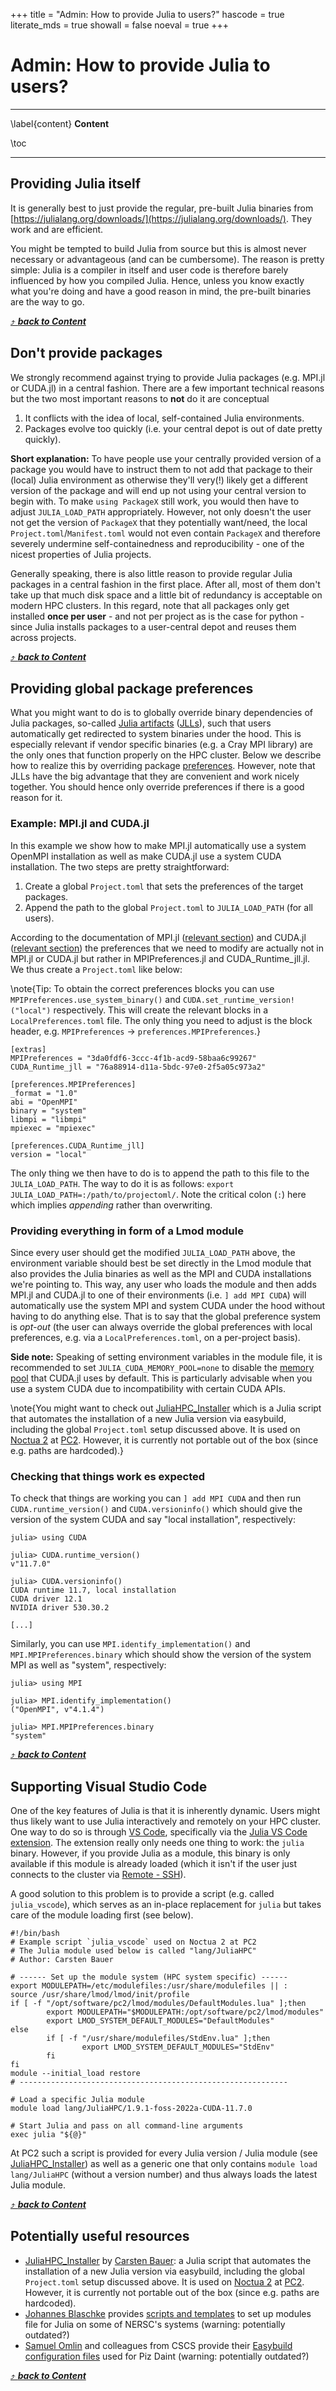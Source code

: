 +++
title = "Admin: How to provide Julia to users?"
hascode = true
literate_mds = true
showall = false
noeval = true
+++

# Admin: How to provide Julia to users?

--- 

\label{content}
**Content**

\toc

---

## Providing Julia itself

It is generally best to just provide the regular, pre-built Julia binaries from [https://julialang.org/downloads/](https://julialang.org/downloads/). They work and are efficient.

You might be tempted to build Julia from source but this is almost never necessary or advantageous (and can be cumbersome). The reason is pretty simple: Julia is a compiler in itself and user code is therefore barely influenced by how you compiled Julia. Hence, unless you know exactly what you're doing and have a good reason in mind, the pre-built binaries are the way to go.

[⤴ _**back to Content**_](#content)

## Don't provide packages

We strongly recommend against trying to provide Julia packages (e.g. MPI.jl or CUDA.jl) in a central fashion. There are a few important technical reasons but the two most important reasons to **not** do it are conceptual

1) It conflicts with the idea of local, self-contained Julia environments.
2) Packages evolve too quickly (i.e. your central depot is out of date pretty quickly).

**Short explanation:** To have people use your centrally provided version of a package you would have to instruct them to not add that package to their (local) Julia environment as otherwise they'll very(!) likely get a different version of the package and will end up not using your central version to begin with. To make `using PackageX` still work, you would then have to adjust `JULIA_LOAD_PATH` appropriately. However, not only doesn't the user not get the version of `PackageX` that they potentially want/need, the local `Project.toml`/`Manifest.toml` would not even contain `PackageX` and therefore severely undermine self-containedness and reproducibility - one of the nicest properties of Julia projects.

Generally speaking, there is also little reason to provide regular Julia packages in a central fashion in the first place. After all, most of them don't take up that much disk space and a little bit of redundancy is acceptable on modern HPC clusters. In this regard, note that all packages only get installed **once per user** - and not per project as is the case for python - since Julia installs packages to a user-central depot and reuses them across projects.

[⤴ _**back to Content**_](#content)

## Providing global package preferences

What you might want to do is to globally override binary dependencies of Julia packages, so-called [Julia artifacts](https://pkgdocs.julialang.org/v1/artifacts/) ([JLLs](https://github.com/JuliaBinaryWrappers)), such that users automatically get redirected to system binaries under the hood. This is especially relevant if vendor specific binaries (e.g. a Cray MPI library) are the only ones that function properly on the HPC cluster. Below we describe how to realize this by overriding package [preferences](https://github.com/JuliaPackaging/Preferences.jl). However, note that JLLs have the big advantage that they are convenient and work nicely together. You should hence only override preferences if there is a good reason for it.


### Example: MPI.jl and CUDA.jl

In this example we show how to make MPI.jl automatically use a system OpenMPI installation as well as make CUDA.jl use a system CUDA installation. The two steps are pretty straightforward:

1) Create a global `Project.toml` that sets the preferences of the target packages.
2) Append the path to the global `Project.toml` to `JULIA_LOAD_PATH` (for all users).

According to the documentation of MPI.jl ([relevant section](https://juliaparallel.org/MPI.jl/stable/configuration/#Notes-to-HPC-cluster-administrators)) and CUDA.jl ([relevant section](https://cuda.juliagpu.org/stable/installation/overview/#Using-a-local-CUDA)) the preferences that we need to modify are actually not in MPI.jl or CUDA.jl but rather in MPIPreferences.jl and CUDA\_Runtime\_jll.jl. We thus create a `Project.toml` like below:

\note{Tip: To obtain the correct preferences blocks you can use `MPIPreferences.use_system_binary()` and `CUDA.set_runtime_version!("local")` respectively. This will create the relevant blocks in a `LocalPreferences.toml` file. The only thing you need to adjust is the block header, e.g. `MPIPreferences` -> `preferences.MPIPreferences`.}

```
[extras]
MPIPreferences = "3da0fdf6-3ccc-4f1b-acd9-58baa6c99267"
CUDA_Runtime_jll = "76a88914-d11a-5bdc-97e0-2f5a05c973a2"

[preferences.MPIPreferences]
_format = "1.0"
abi = "OpenMPI"
binary = "system"
libmpi = "libmpi"
mpiexec = "mpiexec"

[preferences.CUDA_Runtime_jll]
version = "local"
```

The only thing we then have to do is to append the path to this file to the `JULIA_LOAD_PATH`. The way to do it is as follows: `export JULIA_LOAD_PATH=:/path/to/projectoml/`. Note the critical colon (`:`) here which implies *appending* rather than overwriting.

### Providing everything in form of a Lmod module

Since every user should get the modified `JULIA_LOAD_PATH` above, the environment variable should best be set directly in the Lmod module that also provides the Julia binaries as well as the MPI and CUDA installations we're pointing to. This way, any user who loads the module and then adds MPI.jl and CUDA.jl to one of their environments (i.e. `] add MPI CUDA`) will automatically use the system MPI and system CUDA under the hood without having to do anything else. That is to say that the global preference system is *opt-out* (the user can always override the global preferences with local preferences, e.g. via a `LocalPreferences.toml`, on a per-project basis).

**Side note:** Speaking of setting environment variables in the module file, it is recommended to set `JULIA_CUDA_MEMORY_POOL=none` to disable the [memory pool](https://cuda.juliagpu.org/stable/usage/memory/#Memory-pool) that CUDA.jl uses by default. This is particularly advisable when you use a system CUDA due to incompatibility with certain CUDA APIs.

\note{You might want to check out [JuliaHPC_Installer](https://git.uni-paderborn.de/pc2-public/juliahpc_installer) which is a Julia script that automates the installation of a new Julia version via easybuild, including the global `Project.toml` setup discussed above. It is used on [Noctua 2](https://pc2.uni-paderborn.de/hpc-services/available-systems/noctua2) at [PC2](https://pc2.uni-paderborn.de/). However, it is currently not portable out of the box (since e.g. paths are hardcoded).}


### Checking that things work es expected
To check that things are working you can `] add MPI CUDA` and then run `CUDA.runtime_version()` and `CUDA.versioninfo()` which should give the version of the system CUDA and say "local installation", respectively:
```
julia> using CUDA

julia> CUDA.runtime_version()
v"11.7.0"

julia> CUDA.versioninfo()
CUDA runtime 11.7, local installation
CUDA driver 12.1
NVIDIA driver 530.30.2

[...]
```

Similarly, you can use `MPI.identify_implementation()` and `MPI.MPIPreferences.binary` which should show the version of the system MPI as well as "system", respectively:

```
julia> using MPI

julia> MPI.identify_implementation()
("OpenMPI", v"4.1.4")

julia> MPI.MPIPreferences.binary
"system"
```

[⤴ _**back to Content**_](#content)

## Supporting Visual Studio Code

One of the key features of Julia is that it is inherently dynamic. Users might thus likely want to use Julia interactively and remotely on your HPC cluster. One way to do so is through [VS Code](https://code.visualstudio.com/), specifically via the [Julia VS Code extension](https://www.julia-vscode.org/). The extension really only needs one thing to work: the `julia` binary. However, if you provide Julia as a module, this binary is only available if this module is already loaded (which it isn't if the user just connects to the cluster via [Remote - SSH](https://marketplace.visualstudio.com/items?itemName=ms-vscode-remote.remote-ssh)).

A good solution to this problem is to provide a script (e.g. called `julia_vscode`), which serves as an in-place replacement for `julia` but takes care of the module loading first (see below).

```shell
#!/bin/bash
# Example script `julia_vscode` used on Noctua 2 at PC2
# The Julia module used below is called "lang/JuliaHPC"
# Author: Carsten Bauer

# ------ Set up the module system (HPC system specific) ------
export MODULEPATH=/etc/modulefiles:/usr/share/modulefiles || :
source /usr/share/lmod/lmod/init/profile
if [ -f "/opt/software/pc2/lmod/modules/DefaultModules.lua" ];then
        export MODULEPATH="$MODULEPATH:/opt/software/pc2/lmod/modules"
        export LMOD_SYSTEM_DEFAULT_MODULES="DefaultModules"
else
        if [ -f "/usr/share/modulefiles/StdEnv.lua" ];then
                export LMOD_SYSTEM_DEFAULT_MODULES="StdEnv"
        fi
fi
module --initial_load restore
# ------------------------------------------------------------

# Load a specific Julia module
module load lang/JuliaHPC/1.9.1-foss-2022a-CUDA-11.7.0

# Start Julia and pass on all command-line arguments
exec julia "${@}"
```

At PC2 such a script is provided for every Julia version / Julia module (see [JuliaHPC_Installer](https://git.uni-paderborn.de/pc2-public/juliahpc_installer)) as well as a generic one that only contains `module load lang/JuliaHPC` (without a version number) and thus always loads the latest Julia module.

[⤴ _**back to Content**_](#content)

## Potentially useful resources

* [JuliaHPC_Installer](https://git.uni-paderborn.de/pc2-public/juliahpc_installer) by [Carsten Bauer](https://carstenbauer.eu): a Julia script that automates the installation of a new Julia version via easybuild, including the global `Project.toml` setup discussed above. It is used on [Noctua 2](https://pc2.uni-paderborn.de/hpc-services/available-systems/noctua2) at [PC2](https://pc2.uni-paderborn.de/). However, it is currently not portable out of the box (since e.g. paths are hardcoded).
* [Johannes Blaschke](https://github.com/jblaschke) provides [scripts and templates](https://gitlab.blaschke.science/nersc/julia/-/tree/main/modulefiles) to set up modules file for Julia on some of NERSC's systems (warning: potentially outdated?)
* [Samuel Omlin](https://github.com/omlins) and colleagues from CSCS provide their [Easybuild configuration files](https://github.com/eth-cscs/production/tree/master/easybuild/easyconfigs/j/Julia) used for Piz Daint (warning: potentially outdated?)

[⤴ _**back to Content**_](#content)